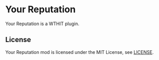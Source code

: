 # Your Reputation

Your Reputation is a WTHIT plugin.

## License

Your Reputation mod is licensed under the MIT License, see [LICENSE](./LICENSE).
